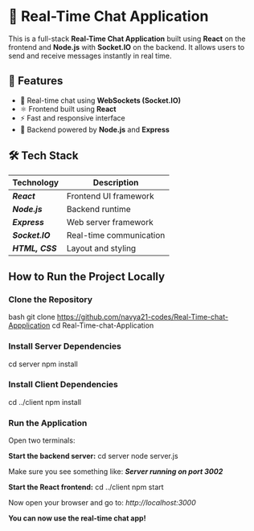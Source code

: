 # 💬 Real-Time Chat Application

This is a full-stack **Real-Time Chat Application** built using **React** on the frontend and **Node.js** with **Socket.IO** on the backend. It allows users to send and receive messages instantly in real time.

## 🚀 Features

- 🔁 Real-time chat using **WebSockets (Socket.IO)**
- ⚛ Frontend built using **React**
- ⚡ Fast and responsive interface
- 📡 Backend powered by **Node.js** and **Express**

## 🛠 Tech Stack

| Technology  | Description                 |
|-------------|-----------------------------|
| ***React***       | Frontend UI framework       |
| ***Node.js***     | Backend runtime             |
| ***Express***     | Web server framework        |
| ***Socket.IO***   | Real-time communication     |
| ***HTML, CSS***   | Layout and styling          |


##  How to Run the Project Locally

### Clone the Repository

bash
git clone https://github.com/navya21-codes/Real-Time-chat-Appplication
cd Real-Time-chat-Application

### Install Server Dependencies
cd server
npm install


### Install Client Dependencies
cd ../client
npm install


### Run the Application
Open two terminals:

**Start the backend server:**
cd server
node server.js

Make sure you see something like:
***Server running on port 3002***


**Start the React frontend:**
cd ../client
npm start

Now open your browser and go to:
*http://localhost:3000*



******You can now use the real-time chat app!******
